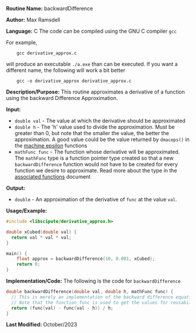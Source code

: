 **Routine Name:**           backwardDifference

**Author:** Max Ramsdell

**Language:** C
The code can be compiled using the GNU C compiler `gcc`

For example,

```
    gcc derivative_approx.c
```

will produce an executable `./a.exe` than can be executed. If you want a different name, the following will work a bit
better

```
    gcc -o derivative_approx derivative_approx.c
```

**Description/Purpose:** 
This routine approximates a derivative of a function 
using the backward Difference Approximation.

**Input:** 
- `double val` - The value at which the derivative should be approximated
- `double h` - The 'h' value used to divide the approximation. 
Must be greater than 0, but note that the smaller the value, the better the approximation.
A good value could be the value returned by `dmaceps()` in the [machine epsilon](../maceps/dmaceps.md)
functions
- `mathFunc func` - The function whose derivative will be approximated. The
`mathFunc` type is a function pointer type created so that a new `backwardDifference`
function would not have to be created for every function we desire to approximate.
Read more about the type in the [associated functions](associated.md) document

**Output:** 
- `double` - An approximation of the derivative of `func` at the value `val`.

**Usage/Example:**

```c
#include <libscipute/derivative_approx.h>

double xCubed(double val) {
  return val * val * val;
}

main() {
    float approx = backwardDifference(10, 0.001, xCubed);
    return 0;
}
```

**Implementation/Code:** The following is the code for `backwardDifference`

```c
double backwardDifference(double val, double h, mathFunc func) {
  // This is merely an implementation of the backward difference equation
  // Note that the function func is used to get the values for reusability
  return (func(val) - func(val - h)) / h;
}
```

**Last Modified:** October/2023
